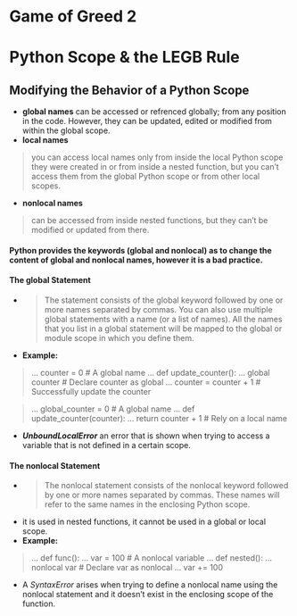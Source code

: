 # Game of Greed 2

# Python Scope & the LEGB Rule

## Modifying the Behavior of a Python Scope

- **global names** can be accessed or refrenced globally; from any position in the code. However, they can be updated, edited or modified from within the global scope.
- **local names** 
 >  you can access local names only from inside the local Python scope they were created in or from inside a nested function, but you can’t access them from the global Python scope or from other local scopes.

- **nonlocal names**
 > can be accessed from inside nested functions, but they can’t be modified or updated from there.

#### Python provides the keywords (global and nonlocal) as to change the content of global and nonlocal names, however it is a bad practice.

#### The global Statement
 - > The statement consists of the global keyword followed by one or more names separated by commas. You can also use multiple global statements with a name (or a list of names). All the names that you list in a global statement will be mapped to the global or module scope in which you define them.
- **Example:** 
 >  ... counter = 0  # A global name
    ... def update_counter():
    ... global counter  # Declare counter as global
    ... counter = counter + 1  # Successfully update the counter


 >  ... global_counter = 0  # A global name
    ... def update_counter(counter):
    ...     return counter + 1  # Rely on a local name

- ***UnboundLocalError*** an error that is shown when trying to access a variable that is not defined in a certain scope.

#### The nonlocal Statement

- > The nonlocal statement consists of the nonlocal keyword followed by one or more names separated by commas. These names will refer to the same   names in the enclosing Python scope. 
- it is used in nested functions, it cannot be used in a global or  local scope.
- **Example:**
 > ... def func():
    ...     var = 100  # A nonlocal variable
    ...     def nested():
    ...         nonlocal var  # Declare var as nonlocal
    ...         var += 100

- A _SyntaxError_ arises when trying to define a nonlocal name using the nonlocal statement and it doesn’t exist in the enclosing scope of the function.